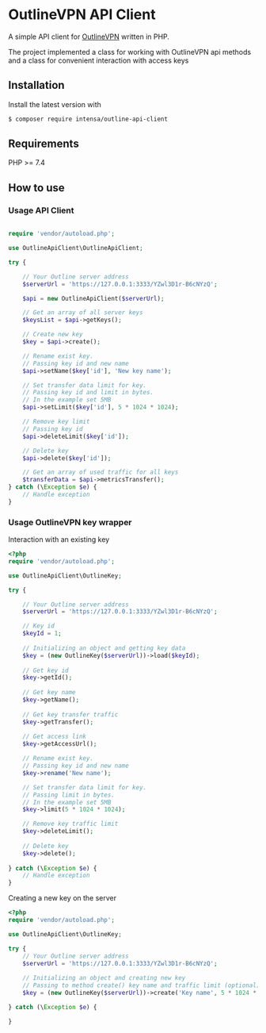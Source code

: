 # OutlineVPN API Client

A simple API client for [OutlineVPN](https://getoutline.org/ru/) written in PHP.

The project implemented a class for working with OutlineVPN api methods and a class for convenient interaction with access keys

## Installation

Install the latest version with

```bash
$ composer require intensa/outline-api-client
```

## Requirements

PHP >= 7.4

## How to use

### Usage API Client

```php

require 'vendor/autoload.php';

use OutlineApiClient\OutlineApiClient;

try {

    // Your Outline server address
    $serverUrl = 'https://127.0.0.1:3333/YZwl3D1r-B6cNYzQ';

    $api = new OutlineApiClient($serverUrl);

    // Get an array of all server keys
    $keysList = $api->getKeys();

    // Create new key
    $key = $api->create();

    // Rename exist key.
    // Passing key id and new name
    $api->setName($key['id'], 'New key name');

    // Set transfer data limit for key.
    // Passing key id and limit in bytes.
    // In the example set 5MB
    $api->setLimit($key['id'], 5 * 1024 * 1024);

    // Remove key limit
    // Passing key id
    $api->deleteLimit($key['id']);

    // Delete key
    $api->delete($key['id']);

    // Get an array of used traffic for all keys
    $transferData = $api->metricsTransfer();
} catch (\Exception $e) {
    // Handle exception
}
```

### Usage OutlineVPN key wrapper

Interaction with an existing key

```php
<?php
require 'vendor/autoload.php';

use OutlineApiClient\OutlineKey;

try {

    // Your Outline server address
    $serverUrl = 'https://127.0.0.1:3333/YZwl3D1r-B6cNYzQ';

    // Key id
    $keyId = 1;
    
    // Initializing an object and getting key data
    $key = (new OutlineKey($serverUrl))->load($keyId);
    
    // Get key id
    $key->getId();
    
    // Get key name
    $key->getName();
    
    // Get key transfer traffic
    $key->getTransfer();
    
    // Get access link 
    $key->getAccessUrl();

    // Rename exist key.
    // Passing key id and new name
    $key->rename('New name');

    // Set transfer data limit for key.
    // Passing limit in bytes.
    // In the example set 5MB
    $key->limit(5 * 1024 * 1024);

    // Remove key traffic limit
    $key->deleteLimit();
    
    // Delete key
    $key->delete();
    
} catch (\Exception $e) {
    // Handle exception
}

```

Creating a new key on the server

```php
<?php
require 'vendor/autoload.php';

use OutlineApiClient\OutlineKey;

try {
    // Your Outline server address
    $serverUrl = 'https://127.0.0.1:3333/YZwl3D1r-B6cNYzQ';
    
    // Initializing an object and creating new key
    // Passing to method create() key name and traffic limit (optional)
    $key = (new OutlineKey($serverUrl))->create('Key name', 5 * 1024 * 1024);

} catch (\Exception $e) {

}
```